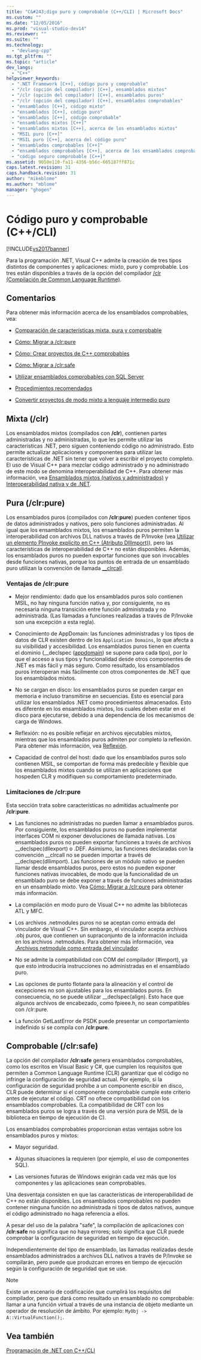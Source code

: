 ```yaml
---
title: "C&#243;digo puro y comprobable (C++/CLI) | Microsoft Docs"
ms.custom: ""
ms.date: "12/05/2016"
ms.prod: "visual-studio-dev14"
ms.reviewer: ""
ms.suite: ""
ms.technology: 
  - "devlang-cpp"
ms.tgt_pltfrm: ""
ms.topic: "article"
dev_langs: 
  - "C++"
helpviewer_keywords: 
  - ".NET Framework [C++], código puro y comprobable"
  - "/clr (opción del compilador) [C++], ensamblados mixtos"
  - "/clr (opción del compilador) [C++], ensamblados puros"
  - "/clr (opción del compilador) [C++], ensamblados comprobables"
  - "ensamblados [C++], código mixto"
  - "ensamblados [C++], código puro"
  - "ensamblados [C++], código comprobable"
  - "ensamblados mixtos [C++]"
  - "ensamblados mixtos [C++], acerca de los ensamblados mixtos"
  - "MSIL puro [C++]"
  - "MSIL puro [C++], acerca del código puro"
  - "ensamblados comprobables [C++]"
  - "ensamblados comprobables [C++], acerca de los ensamblados comprobables"
  - "código seguro comprobable [C++]"
ms.assetid: 9050e110-fa11-4356-b56c-665187ff871c
caps.latest.revision: 31
caps.handback.revision: 31
author: "mikeblome"
ms.author: "mblome"
manager: "ghogen"
---
```

# C&#243;digo puro y comprobable (C++/CLI)
[!INCLUDE[vs2017banner](../assembler/inline/includes/vs2017banner.md)]

Para la programación .NET, Visual C\+\+ admite la creación de tres tipos distintos de componentes y aplicaciones: mixto, puro y comprobable.  Los tres están disponibles a través de la opción del compilador [\/clr \(Compilación de Common Language Runtime\)](../build/reference/clr-common-language-runtime-compilation.md).  
  
## Comentarios  
 Para obtener más información acerca de los ensamblados comprobables, vea:  
  
-   [Comparación de características mixta, pura y comprobable](../dotnet/mixed-pure-and-verifiable-feature-comparison-cpp-cli.md)  
  
-   [Cómo: Migrar a \/clr:pure](../dotnet/how-to-migrate-to-clr-pure-cpp-cli.md)  
  
-   [Cómo: Crear proyectos de C\+\+ comprobables](../dotnet/how-to-create-verifiable-cpp-projects-cpp-cli.md)  
  
-   [Cómo: Migrar a \/clr:safe](../dotnet/how-to-migrate-to-clr-safe-cpp-cli.md)  
  
-   [Utilizar ensamblados comprobables con SQL Server](../dotnet/using-verifiable-assemblies-with-sql-server-cpp-cli.md)  
  
-   [Procedimientos recomendados](../top/security-best-practices-for-cpp.md)  
  
-   [Convertir proyectos de modo mixto a lenguaje intermedio puro](../dotnet/converting-projects-from-mixed-mode-to-pure-intermediate-language.md)  
  
## Mixta \(\/clr\)  
 Los ensamblados mixtos \(compilados con **\/clr**\), contienen partes administradas y no administradas, lo que les permite utilizar las características .NET, pero siguen conteniendo código no administrado.  Esto permite actualizar aplicaciones y componentes para utilizar las características de .NET sin tener que volver a escribir el proyecto completo.  El uso de Visual C\+\+ para mezclar código administrado y no administrado de este modo se denomina interoperabilidad de C\+\+.  Para obtener más información, vea [Ensamblados mixtos \(nativos y administrados\)](../dotnet/mixed-native-and-managed-assemblies.md) y [Interoperabilidad nativa y de .NET](../dotnet/native-and-dotnet-interoperability.md).  
  
## Pura \(\/clr:pure\)  
 Los ensamblados puros \(compilados con **\/clr:pure**\) pueden contener tipos de datos administrados y nativos, pero solo funciones administradas.  Al igual que los ensamblados mixtos, los ensamblados puros permiten la interoperabilidad con archivos DLL nativos a través de P\/Invoke \(vea [Utilizar un elemento PInvoke explícito en C\+\+ \(Atributo DllImport\)](../dotnet/using-explicit-pinvoke-in-cpp-dllimport-attribute.md)\), pero las características de interoperabilidad de C\+\+ no están disponibles.  Además, los ensamblados puros no pueden exportar funciones que son invocables desde funciones nativas, porque los puntos de entrada de un ensamblado puro utilizan la convención de llamada [\_\_clrcall](../cpp/clrcall.md).  
  
### Ventajas de \/clr:pure  
  
-   Mejor rendimiento: dado que los ensamblados puros solo contienen MSIL, no hay ninguna función nativa y, por consiguiente, no es necesaria ninguna transición entre función administrada y no administrada. \(Las llamadas a funciones realizadas a través de P\/Invoke son una excepción a esta regla\).  
  
-   Conocimiento de AppDomain: las funciones administradas y los tipos de datos de CLR existen dentro de los `Application Domains`, lo que afecta a su visibilidad y accesibilidad.  Los ensamblados puros tienen en cuenta el dominio \(\_\_declspec \([appdomain](../cpp/appdomain.md)\) se supone para cada tipo\), por lo que el acceso a sus tipos y funcionalidad desde otros componentes de .NET es más fácil y más seguro.  Como resultado, los ensamblados puros interoperan más fácilmente con otros componentes de .NET que los ensamblados mixtos.  
  
-   No se cargan en disco: los ensamblados puros se pueden cargar en memoria e incluso transmitirse en secuencias.  Esto es esencial para utilizar los ensamblados .NET como procedimientos almacenados.  Esto es diferente en los ensamblados mixtos, los cuales deben estar en el disco para ejecutarse, debido a una dependencia de los mecanismos de carga de Windows.  
  
-   Reflexión: no es posible reflejar en archivos ejecutables mixtos, mientras que los ensamblados puros admiten por completo la reflexión.  Para obtener más información, vea [Reflexión](../dotnet/reflection-cpp-cli.md).  
  
-   Capacidad de control del host: dado que los ensamblados puros solo contienen MSIL, se comportan de forma más predecible y flexible que los ensamblados mixtos cuando se utilizan en aplicaciones que hospeden CLR y modifiquen su comportamiento predeterminado.  
  
### Limitaciones de \/clr:pure  
 Esta sección trata sobre características no admitidas actualmente por **\/clr:pure**.  
  
-   Las funciones no administradas no pueden llamar a ensamblados puros.  Por consiguiente, los ensamblados puros no pueden implementar interfaces COM ni exponer devoluciones de llamada nativas.  Los ensamblados puros no pueden exportar funciones a través de archivos \_\_declspec\(dllexport\) o .DEF.  Asimismo, las funciones declaradas con la convención \_\_clrcall no se pueden importar a través de \_\_declspec\(dllimport\).  Las funciones de un módulo nativo se pueden llamar desde ensamblados puros, pero estos no pueden exponer funciones nativas invocables, de modo que la funcionalidad de un ensamblado puro se debe exponer a través de funciones administradas en un ensamblado mixto.  Vea [Cómo: Migrar a \/clr:pure](../dotnet/how-to-migrate-to-clr-pure-cpp-cli.md) para obtener más información.  
  
-   La compilación en modo puro de Visual C\+\+ no admite las bibliotecas ATL y MFC.  
  
-   Los archivos .netmodules puros no se aceptan como entrada del vinculador de Visual C\+\+.  Sin embargo, el vinculador acepta archivos .obj puros, que contienen un supraconjunto de la información incluida en los archivos .netmodules.  Para obtener más información, vea [.Archivos netmodule como entrada del vinculador](../build/reference/netmodule-files-as-linker-input.md).  
  
-   No se admite la compatibilidad con COM del compilador \(\#import\), ya que esto introduciría instrucciones no administradas en el ensamblado puro.  
  
-   Las opciones de punto flotante para la alineación y el control de excepciones no son ajustables para los ensamblados puros.  En consecuencia, no se puede utilizar \_\_declspec\(align\).  Esto hace que algunos archivos de encabezado, como fpieee.h, no sean compatibles con \/clr:pure.  
  
-   La función GetLastError de PSDK puede presentar un comportamiento indefinido si se compila con **\/clr:pure**.  
  
## Comprobable \(\/clr:safe\)  
 La opción del compilador **\/clr:safe** genera ensamblados comprobables, como los escritos en Visual Basic y C\#, que cumplen los requisitos que permiten a Common Language Runtime \(CLR\) garantizar que el código no infringe la configuración de seguridad actual.  Por ejemplo, si la configuración de seguridad prohíbe a un componente escribir en disco, CLR puede determinar si el componente comprobable cumple este criterio antes de ejecutar el código.  CRT no ofrece compatibilidad con los ensamblados comprobables. \(La compatibilidad de CRT con los ensamblados puros se logra a través de una versión pura de MSIL de la biblioteca en tiempo de ejecución de C\).  
  
 Los ensamblados comprobables proporcionan estas ventajas sobre los ensamblados puros y mixtos:  
  
-   Mayor seguridad.  
  
-   Algunas situaciones la requieren \(por ejemplo, el uso de componentes SQL\).  
  
-   Las versiones futuras de Windows exigirán cada vez más que los componentes y las aplicaciones sean comprobables.  
  
 Una desventaja consisten en que las características de interoperabilidad de C\+\+ no están disponibles.  Los ensamblados comprobables no pueden contener ninguna función no administrada ni tipos de datos nativos, aunque el código administrado no haga referencia a ellos.  
  
 A pesar del uso de la palabra "safe", la compilación de aplicaciones con **\/clr:safe** no significa que no haya errores; solo significa que CLR puede comprobar la configuración de seguridad en tiempo de ejecución.  
  
 Independientemente del tipo de ensamblado, las llamadas realizadas desde ensamblados administrados a archivos DLL nativos a través de P\/Invoke se compilarán, pero puede que produzcan errores en tiempo de ejecución según la configuración de seguridad que se use.  
  
> [!NOTE]
>  Existe un escenario de codificación que cumplirá los requisitos del compilador, pero que dará como resultado un ensamblado no comprobable: llamar a una función virtual a través de una instancia de objeto mediante un operador de resolución de ámbito.  Por ejemplo: `MyObj -> A::VirtualFunction();`.  
  
## Vea también  
 [Programación de .NET con C\+\+\/CLI](../dotnet/dotnet-programming-with-cpp-cli-visual-cpp.md)
